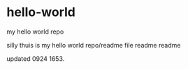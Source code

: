 # hello-world
my hello world repo


silly thuis is my hello world repo/readme file
readme
readme

updated 0924 1653.
